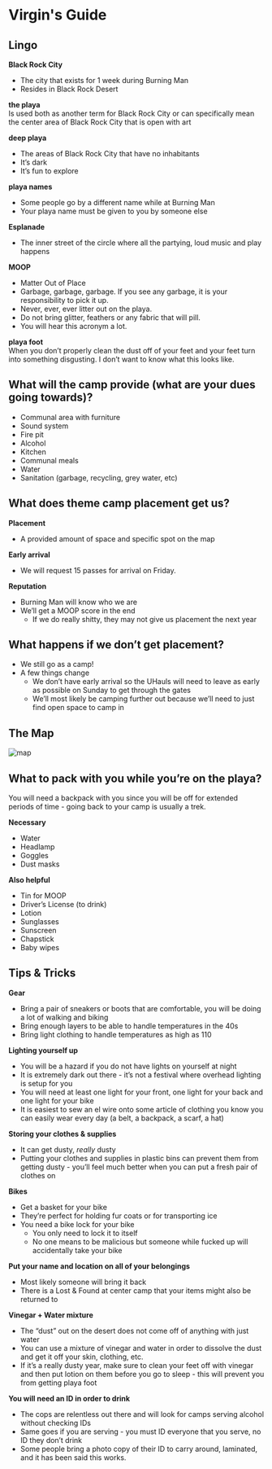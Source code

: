 # Virgin's Guide

## Lingo
**Black Rock City**  
* The city that exists for 1 week during Burning Man
* Resides in Black Rock Desert

**the playa**  
Is used both as another term for Black Rock City or can specifically mean the center area of Black Rock City that is open with art

**deep playa**  
* The areas of Black Rock City that have no inhabitants
* It’s dark
* It’s fun to explore

**playa names**
* Some people go by a different name while at Burning Man
* Your playa name must be given to you by someone else

**Esplanade**
* The inner street of the circle where all the partying, loud music and play happens

**MOOP**
* Matter Out of Place
* Garbage, garbage, garbage. If you see any garbage, it is your responsibility to pick it up.
* Never, ever, ever litter out on the playa.
* Do not bring glitter, feathers or any fabric that will pill.
* You will hear this acronym a lot.

**playa foot**  
When you don’t properly clean the dust off of your feet and your feet turn into something disgusting. I don’t want to know what this looks like.

## What will the camp provide (what are your dues going towards)?
* Communal area with furniture
* Sound system
* Fire pit
* Alcohol
* Kitchen
* Communal meals
* Water
* Sanitation (garbage, recycling, grey water, etc)

## What does theme camp placement get us? 
**Placement**
* A provided amount of space and specific spot on the map

**Early arrival**
* We will request 15 passes for arrival on Friday.

**Reputation**
* Burning Man will know who we are
* We’ll get a MOOP score in the end
    - If we do really shitty, they may not give us placement the next year

## What happens if we don’t get placement?
* We still go as a camp!
* A few things change
    - We don’t have early arrival so the UHauls will need to leave as early as possible on Sunday to get through the gates
    - We’ll most likely be camping further out because we’ll need to just find open space to camp in

## The Map
![map](http://z9hbb3mwou383x1930ve0ugl.wpengine.netdna-cdn.com/wp-content/uploads/BRC2015.png)


## What to pack with you while you’re on the playa?
You will need a backpack with you since you will be off for extended periods of time - going back to your camp is usually a trek.

**Necessary**  
* Water
* Headlamp
* Goggles
* Dust masks

**Also helpful**  
* Tin for MOOP
* Driver’s License (to drink)
* Lotion
* Sunglasses
* Sunscreen
* Chapstick
* Baby wipes

## Tips & Tricks
**Gear**
* Bring a pair of sneakers or boots that are comfortable, you will be doing a lot of walking and biking
* Bring enough layers to be able to handle temperatures in the 40s
* Bring light clothing to handle temperatures as high as 110

**Lighting yourself up**
* You will be a hazard if you do not have lights on yourself at night
* It is extremely dark out there - it’s not a festival where overhead lighting is setup for you
* You will need at least one light for your front, one light for your back and one light for your bike
* It is easiest to sew an el wire onto some article of clothing you know you can easily wear every day (a belt, a backpack, a scarf, a hat)

**Storing your clothes & supplies**
* It can get dusty, _really_ dusty
* Putting your clothes and supplies in plastic bins can prevent them from getting dusty - you’ll feel much better when you can put a fresh pair of clothes on

**Bikes**
* Get a basket for your bike
* They’re perfect for holding fur coats or for transporting ice
* You need a bike lock for your bike
    - You only need to lock it to itself
    - No one means to be malicious but someone while fucked up will accidentally take your bike

**Put your name and location on all of your belongings**
* Most likely someone will bring it back
* There is a Lost & Found at center camp that your items might also be returned to

**Vinegar + Water mixture**
* The “dust” out on the desert does not come off of anything with just water
* You can use a mixture of vinegar and water in order to dissolve the dust and get it off your skin, clothing, etc.
* If it’s a really dusty year, make sure to clean your feet off with vinegar and then put lotion on them before you go to sleep - this will prevent you from getting playa foot

**You will need an ID in order to drink**
* The cops are relentless out there and will look for camps serving alcohol without checking IDs
* Same goes if you are serving - you must ID everyone that you serve, no ID they don’t drink
* Some people bring a photo copy of their ID to carry around, laminated, and it has been said this works.

